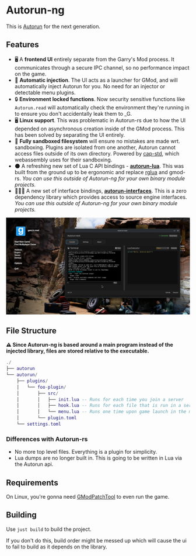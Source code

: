 # Autorun-ng

This is [Autorun](https://github.com/Vurv78/Autorun-rs) for the next generation.

## Features

- 🖥️ A **frontend UI** entirely separate from the Garry's Mod process. It communicates through a secure IPC channel, so no performance impact on the game.
- 💉 **Automatic injection**. The UI acts as a launcher for GMod, and will automatically inject Autorun for you. No need for an injector or detectable menu plugins.
- 🔒 **Environment locked functions**. Now security sensitive functions like `Autorun.read` will automatically check the environment they're running in to ensure you don't accidentally leak them to \_G.
- 🖥️ **Linux support**. This was problematic in Autorun-rs due to how the UI depended on asynchronous creation inside of the GMod process. This has been solved by separating the UI entirely.
- 📂 **Fully sandboxed filesystem** will ensure no mistakes are made wrt. sandboxing. Plugins are isolated from one another, Autorun cannot access files outside of its own directory. Powered by [cap-std](https://github.com/bytecodealliance/cap-std), which webassembly uses for their sandboxing.
- 🌑 A refreshing new set of Lua C API bindings - **[autorun-lua](./autorun-lua)**. This was built from the ground up to be ergonomic and replace [rglua](https://github.com/thevurv/rglua) and gmod-rs. _You can use this outside of Autorun-ng for your own binary module projects._
- 👨🏻‍💻 A new set of interface bindings, **[autorun-interfaces](./autorun-interfaces)**. This is a zero dependency library which provides access to source engine interfaces. _You can use this outside of Autorun-ng for your own binary module projects._

![showcase](./assets/showcase.png)

## File Structure

**⚠️ Since Autorun-ng is based around a main program instead of the injected library, files are stored relative to the executable.**

```lua
./
├── autorun
└── autorun/
    ├── plugins/
    │   └── foo-plugin/
    │       ├── src/
    │       │   ├── init.lua -- Runs for each time you join a server
    │       │   ├── hook.lua -- Runs for each file that is run in a server
    │       │   └── menu.lua -- Runs one time upon game launch in the menu
    │       └── plugin.toml
    └── settings.toml
```

### Differences with Autorun-rs

- No more top level files. Everything is a plugin for simplicity.
- Lua dumps are no longer built in. This is going to be written in Lua via the Autorun api.

## Requirements

On Linux, you're gonna need [GModPatchTool](https://github.com/solsticegamestudios/GModPatchTool) to even run the game.

## Building

Use `just build` to build the project.

If you don't do this, build order might be messed up which will cause the ui to fail to build as it depends on the library.
